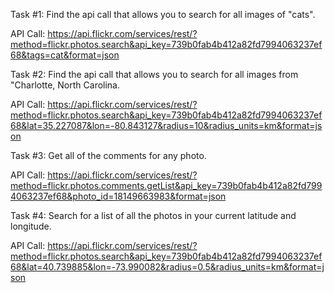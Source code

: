 Task #1: Find the api call that allows you to search for all images of "cats".

API Call: https://api.flickr.com/services/rest/?method=flickr.photos.search&api_key=739b0fab4b412a82fd7994063237ef68&tags=cat&format=json


Task #2: Find the api call that allows you to search for all images from "Charlotte, North Carolina.

API Call: https://api.flickr.com/services/rest/?method=flickr.photos.search&api_key=739b0fab4b412a82fd7994063237ef68&lat=35.227087&lon=-80.843127&radius=10&radius_units=km&format=json


Task #3: Get all of the comments for any photo.

API Call: https://api.flickr.com/services/rest/?method=flickr.photos.comments.getList&api_key=739b0fab4b412a82fd7994063237ef68&photo_id=18149663983&format=json


Task #4: Search for a list of all the photos in your current latitude and longitude.

API Call: https://api.flickr.com/services/rest/?method=flickr.photos.search&api_key=739b0fab4b412a82fd7994063237ef68&lat=40.739885&lon=-73.990082&radius=0.5&radius_units=km&format=json
